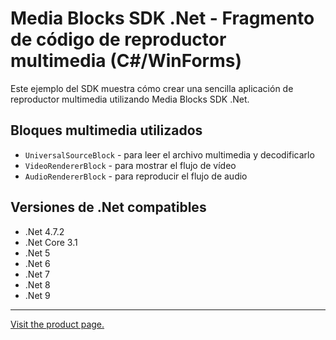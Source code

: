 ﻿# Media Blocks SDK .Net - Fragmento de código de reproductor multimedia (C#/WinForms)

Este ejemplo del SDK muestra cómo crear una sencilla aplicación de reproductor multimedia utilizando Media Blocks SDK .Net.

## Bloques multimedia utilizados

* `UniversalSourceBlock` - para leer el archivo multimedia y decodificarlo
* `VideoRendererBlock` - para mostrar el flujo de vídeo
* `AudioRendererBlock` - para reproducir el flujo de audio

## Versiones de .Net compatibles

* .Net 4.7.2
* .Net Core 3.1
* .Net 5
* .Net 6
* .Net 7
* .Net 8
* .Net 9

---

[Visit the product page.](https://www.visioforge.com/video-capture-sdk-net)
